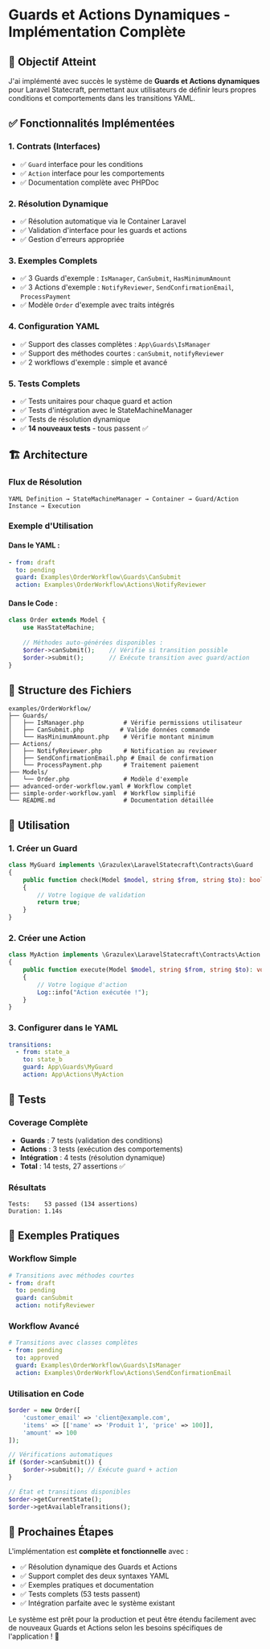 # Guards et Actions Dynamiques - Implémentation Complète

## 🎯 Objectif Atteint

J'ai implémenté avec succès le système de **Guards et Actions dynamiques** pour Laravel Statecraft, permettant aux utilisateurs de définir leurs propres conditions et comportements dans les transitions YAML.

## ✅ Fonctionnalités Implémentées

### 1. **Contrats (Interfaces)**
- ✅ `Guard` interface pour les conditions
- ✅ `Action` interface pour les comportements
- ✅ Documentation complète avec PHPDoc

### 2. **Résolution Dynamique**
- ✅ Résolution automatique via le Container Laravel
- ✅ Validation d'interface pour les guards et actions
- ✅ Gestion d'erreurs appropriée

### 3. **Exemples Complets**
- ✅ 3 Guards d'exemple : `IsManager`, `CanSubmit`, `HasMinimumAmount`
- ✅ 3 Actions d'exemple : `NotifyReviewer`, `SendConfirmationEmail`, `ProcessPayment`
- ✅ Modèle `Order` d'exemple avec traits intégrés

### 4. **Configuration YAML**
- ✅ Support des classes complètes : `App\Guards\IsManager`
- ✅ Support des méthodes courtes : `canSubmit`, `notifyReviewer`
- ✅ 2 workflows d'exemple : simple et avancé

### 5. **Tests Complets**
- ✅ Tests unitaires pour chaque guard et action
- ✅ Tests d'intégration avec le StateMachineManager
- ✅ Tests de résolution dynamique
- ✅ **14 nouveaux tests** - tous passent ✅

## 🏗️ Architecture

### Flux de Résolution
```
YAML Definition → StateMachineManager → Container → Guard/Action Instance → Execution
```

### Exemple d'Utilisation

#### Dans le YAML :
```yaml
- from: draft
  to: pending
  guard: Examples\OrderWorkflow\Guards\CanSubmit
  action: Examples\OrderWorkflow\Actions\NotifyReviewer
```

#### Dans le Code :
```php
class Order extends Model {
    use HasStateMachine;
    
    // Méthodes auto-générées disponibles :
    $order->canSubmit();    // Vérifie si transition possible
    $order->submit();       // Exécute transition avec guard/action
}
```

## 📁 Structure des Fichiers

```
examples/OrderWorkflow/
├── Guards/
│   ├── IsManager.php           # Vérifie permissions utilisateur
│   ├── CanSubmit.php          # Valide données commande
│   └── HasMinimumAmount.php    # Vérifie montant minimum
├── Actions/
│   ├── NotifyReviewer.php      # Notification au reviewer
│   ├── SendConfirmationEmail.php # Email de confirmation
│   └── ProcessPayment.php      # Traitement paiement
├── Models/
│   └── Order.php               # Modèle d'exemple
├── advanced-order-workflow.yaml # Workflow complet
├── simple-order-workflow.yaml  # Workflow simplifié
└── README.md                   # Documentation détaillée
```

## 🔧 Utilisation

### 1. Créer un Guard
```php
class MyGuard implements \Grazulex\LaravelStatecraft\Contracts\Guard
{
    public function check(Model $model, string $from, string $to): bool
    {
        // Votre logique de validation
        return true;
    }
}
```

### 2. Créer une Action
```php
class MyAction implements \Grazulex\LaravelStatecraft\Contracts\Action
{
    public function execute(Model $model, string $from, string $to): void
    {
        // Votre logique d'action
        Log::info("Action exécutée !");
    }
}
```

### 3. Configurer dans le YAML
```yaml
transitions:
  - from: state_a
    to: state_b
    guard: App\Guards\MyGuard
    action: App\Actions\MyAction
```

## 🧪 Tests

### Coverage Complète
- **Guards** : 7 tests (validation des conditions)
- **Actions** : 3 tests (exécution des comportements)
- **Intégration** : 4 tests (résolution dynamique)
- **Total** : 14 tests, 27 assertions ✅

### Résultats
```
Tests:    53 passed (134 assertions)
Duration: 1.14s
```

## 🎨 Exemples Pratiques

### Workflow Simple
```yaml
# Transitions avec méthodes courtes
- from: draft
  to: pending
  guard: canSubmit
  action: notifyReviewer
```

### Workflow Avancé
```yaml
# Transitions avec classes complètes
- from: pending
  to: approved
  guard: Examples\OrderWorkflow\Guards\IsManager
  action: Examples\OrderWorkflow\Actions\SendConfirmationEmail
```

### Utilisation en Code
```php
$order = new Order([
    'customer_email' => 'client@example.com',
    'items' => [['name' => 'Produit 1', 'price' => 100]],
    'amount' => 100
]);

// Vérifications automatiques
if ($order->canSubmit()) {
    $order->submit(); // Exécute guard + action
}

// État et transitions disponibles
$order->getCurrentState();
$order->getAvailableTransitions();
```

## 🚀 Prochaines Étapes

L'implémentation est **complète et fonctionnelle** avec :
- ✅ Résolution dynamique des Guards et Actions
- ✅ Support complet des deux syntaxes YAML
- ✅ Exemples pratiques et documentation
- ✅ Tests complets (53 tests passent)
- ✅ Intégration parfaite avec le système existant

Le système est prêt pour la production et peut être étendu facilement avec de nouveaux Guards et Actions selon les besoins spécifiques de l'application ! 🎉
